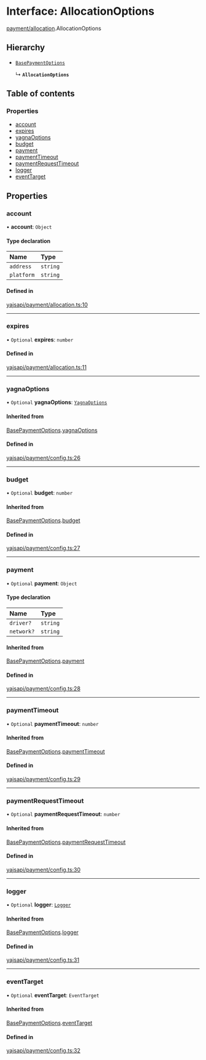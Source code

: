 # Interface: AllocationOptions

[payment/allocation](../modules/payment_allocation.md).AllocationOptions

## Hierarchy

- [`BasePaymentOptions`](payment_config.BasePaymentOptions.md)

  ↳ **`AllocationOptions`**

## Table of contents

### Properties

- [account](payment_allocation.AllocationOptions.md#account)
- [expires](payment_allocation.AllocationOptions.md#expires)
- [yagnaOptions](payment_allocation.AllocationOptions.md#yagnaoptions)
- [budget](payment_allocation.AllocationOptions.md#budget)
- [payment](payment_allocation.AllocationOptions.md#payment)
- [paymentTimeout](payment_allocation.AllocationOptions.md#paymenttimeout)
- [paymentRequestTimeout](payment_allocation.AllocationOptions.md#paymentrequesttimeout)
- [logger](payment_allocation.AllocationOptions.md#logger)
- [eventTarget](payment_allocation.AllocationOptions.md#eventtarget)

## Properties

### account

• **account**: `Object`

#### Type declaration

| Name | Type |
| :------ | :------ |
| `address` | `string` |
| `platform` | `string` |

#### Defined in

[yajsapi/payment/allocation.ts:10](https://github.com/golemfactory/yajsapi/blob/5793bb7/yajsapi/payment/allocation.ts#L10)

___

### expires

• `Optional` **expires**: `number`

#### Defined in

[yajsapi/payment/allocation.ts:11](https://github.com/golemfactory/yajsapi/blob/5793bb7/yajsapi/payment/allocation.ts#L11)

___

### yagnaOptions

• `Optional` **yagnaOptions**: [`YagnaOptions`](../modules/executor_executor.md#yagnaoptions)

#### Inherited from

[BasePaymentOptions](payment_config.BasePaymentOptions.md).[yagnaOptions](payment_config.BasePaymentOptions.md#yagnaoptions)

#### Defined in

[yajsapi/payment/config.ts:26](https://github.com/golemfactory/yajsapi/blob/5793bb7/yajsapi/payment/config.ts#L26)

___

### budget

• `Optional` **budget**: `number`

#### Inherited from

[BasePaymentOptions](payment_config.BasePaymentOptions.md).[budget](payment_config.BasePaymentOptions.md#budget)

#### Defined in

[yajsapi/payment/config.ts:27](https://github.com/golemfactory/yajsapi/blob/5793bb7/yajsapi/payment/config.ts#L27)

___

### payment

• `Optional` **payment**: `Object`

#### Type declaration

| Name | Type |
| :------ | :------ |
| `driver?` | `string` |
| `network?` | `string` |

#### Inherited from

[BasePaymentOptions](payment_config.BasePaymentOptions.md).[payment](payment_config.BasePaymentOptions.md#payment)

#### Defined in

[yajsapi/payment/config.ts:28](https://github.com/golemfactory/yajsapi/blob/5793bb7/yajsapi/payment/config.ts#L28)

___

### paymentTimeout

• `Optional` **paymentTimeout**: `number`

#### Inherited from

[BasePaymentOptions](payment_config.BasePaymentOptions.md).[paymentTimeout](payment_config.BasePaymentOptions.md#paymenttimeout)

#### Defined in

[yajsapi/payment/config.ts:29](https://github.com/golemfactory/yajsapi/blob/5793bb7/yajsapi/payment/config.ts#L29)

___

### paymentRequestTimeout

• `Optional` **paymentRequestTimeout**: `number`

#### Inherited from

[BasePaymentOptions](payment_config.BasePaymentOptions.md).[paymentRequestTimeout](payment_config.BasePaymentOptions.md#paymentrequesttimeout)

#### Defined in

[yajsapi/payment/config.ts:30](https://github.com/golemfactory/yajsapi/blob/5793bb7/yajsapi/payment/config.ts#L30)

___

### logger

• `Optional` **logger**: [`Logger`](utils_logger.Logger.md)

#### Inherited from

[BasePaymentOptions](payment_config.BasePaymentOptions.md).[logger](payment_config.BasePaymentOptions.md#logger)

#### Defined in

[yajsapi/payment/config.ts:31](https://github.com/golemfactory/yajsapi/blob/5793bb7/yajsapi/payment/config.ts#L31)

___

### eventTarget

• `Optional` **eventTarget**: `EventTarget`

#### Inherited from

[BasePaymentOptions](payment_config.BasePaymentOptions.md).[eventTarget](payment_config.BasePaymentOptions.md#eventtarget)

#### Defined in

[yajsapi/payment/config.ts:32](https://github.com/golemfactory/yajsapi/blob/5793bb7/yajsapi/payment/config.ts#L32)
